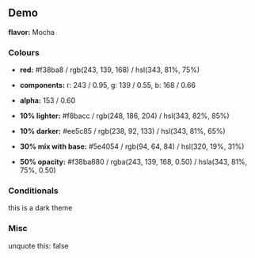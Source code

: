 ## Demo

**flavor:** Mocha

### Colours

- **red:**                #f38ba8 / rgb(243, 139, 168) / hsl(343, 81%, 75%)
- **components:**         r: 243 / 0.95, g: 139 / 0.55, b: 168 / 0.66
- **alpha:**              153 / 0.60
- **10% lighter:**        #f8bacc / rgb(248, 186, 204) / hsl(343, 82%, 85%)
- **10% darker:**         #ee5c85 / rgb(238, 92, 133) / hsl(343, 81%, 65%)

- **30% mix with base:**  #5e4054 / rgb(94, 64, 84) / hsl(320, 19%, 31%)

- **50% opacity:**        #f38ba880 / rgba(243, 139, 168, 0.50) / hsla(343, 81%, 75%, 0.50)

### Conditionals

this is a dark theme

### Misc

unquote this: false